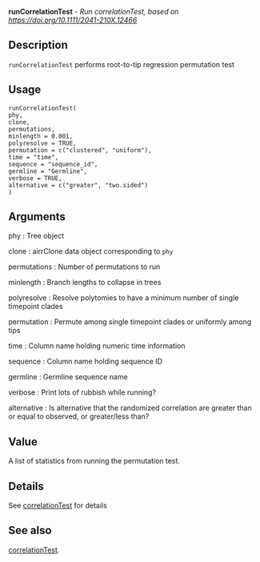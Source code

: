 **runCorrelationTest** - *Run correlationTest, based on https://doi.org/10.1111/2041-210X.12466*

Description
--------------------

`runCorrelationTest` performs root-to-tip regression permutation test


Usage
--------------------
```
runCorrelationTest(
phy,
clone,
permutations,
minlength = 0.001,
polyresolve = TRUE,
permutation = c("clustered", "uniform"),
time = "time",
sequence = "sequence_id",
germline = "Germline",
verbose = TRUE,
alternative = c("greater", "two.sided")
)
```

Arguments
-------------------

phy
:   Tree object

clone
:   airrClone data object corresponding to `phy`

permutations
:   Number of permutations to run

minlength
:   Branch lengths to collapse in trees

polyresolve
:   Resolve polytomies to have a minimum number of 
single timepoint clades

permutation
:   Permute among single timepoint clades or uniformly
among tips

time
:   Column name holding numeric time information

sequence
:   Column name holding sequence ID

germline
:   Germline sequence name

verbose
:   Print lots of rubbish while running?

alternative
:   Is alternative that the randomized correlation are greater than 
or equal to observed, or greater/less than?




Value
-------------------

A list of statistics from running the permutation test.


Details
-------------------

See [correlationTest](correlationTest.md) for details




See also
-------------------

[correlationTest](correlationTest.md).







